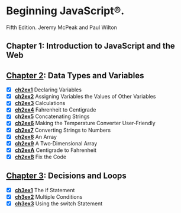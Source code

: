 # Beginning JavaScript®. 
Fifth Edition. Jeremy McPeak and Paul Wilton
## Chapter 1: Introduction to JavaScript and the Web
## [Chapter 2](Chapter2): Data Types and Variables
- [x] **[ch2ex1](Chapter2/ch2ex1.html)** Declaring Variables
- [x] **[ch2ex2](Chapter2/ch2ex2.html)** Assigning Variables the Values of Other Variables
- [x] **[ch2ex3](Chapter2/ch2ex3.html)** Calculations
- [x] **[ch2ex4](Chapter2/ch2ex4.html)** Fahrenheit to Centigrade
- [x] **[ch2ex5](Chapter2/ch2ex5.html)** Concatenating Strings
- [x] **[ch2ex6](Chapter2/ch2ex6.html)** Making the Temperature Converter User‐Friendly
- [x] **[ch2ex7](Chapter2/ch2ex7.html)** Converting Strings to Numbers
- [x] **[ch2ex8](Chapter2/ch2ex8.html)** An Array
- [x] **[ch2ex9](Chapter2/ch2ex9.html)** A Two‐Dimensional Array
- [x] **[ch2exA](Chapter2/ch2exA.html)** Centigrade to Fahrenheit
- [x] **[ch2exB](Chapter2/ch2exB.html)** Fix the Code
## [Chapter 3](Chapter3): Decisions and Loops
- [x] **[ch3ex1](Chapter3/ch3ex1.html)** The if Statement
- [x] **[ch3ex2](Chapter3/ch3ex2.html)** Multiple Conditions
- [x] **[ch3ex3](Chapter3/ch3ex3.html)** Using the switch Statement
